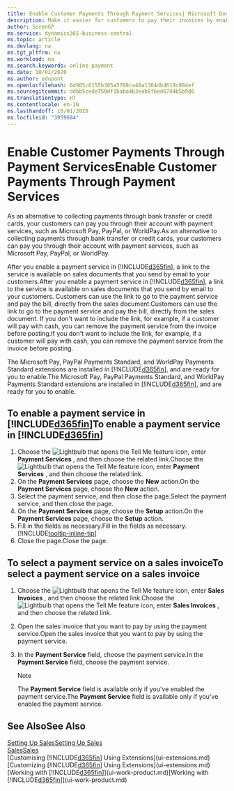 ```yaml
---
title: Enable Customer Payments Through Payment Services| Microsoft Docs
description: Make it easier for customers to pay their invoices by enabling payment services.
author: SorenGP
ms.service: dynamics365-business-central
ms.topic: article
ms.devlang: na
ms.tgt_pltfrm: na
ms.workload: na
ms.search.keywords: online payment
ms.date: 10/01/2020
ms.author: edupont
ms.openlocfilehash: 6d905c6155b305a5788ca48a1364dbd619c084ef
ms.sourcegitcommit: ddbb5cede750df1baba4b3eab8fbed6744b5b9d6
ms.translationtype: HT
ms.contentlocale: en-IN
ms.lasthandoff: 10/01/2020
ms.locfileid: "3959684"
---
```

# <a name="enable-customer-payments-through-payment-services"></a><span data-ttu-id="32c1a-103">Enable Customer Payments Through Payment Services</span><span class="sxs-lookup"><span data-stu-id="32c1a-103">Enable Customer Payments Through Payment Services</span></span>
<span data-ttu-id="32c1a-104">As an alternative to collecting payments through bank transfer or credit cards, your customers can pay you through their account with payment services, such as Microsoft Pay, PayPal, or WorldPay.</span><span class="sxs-lookup"><span data-stu-id="32c1a-104">As an alternative to collecting payments through bank transfer or credit cards, your customers can pay you through their account with payment services, such as Microsoft Pay, PayPal, or WorldPay.</span></span>  

<span data-ttu-id="32c1a-105">After you enable a payment service in [!INCLUDE[d365fin](includes/d365fin_md.md)], a link to the service is available on sales documents that you send by email to your customers.</span><span class="sxs-lookup"><span data-stu-id="32c1a-105">After you enable a payment service in [!INCLUDE[d365fin](includes/d365fin_md.md)], a link to the service is available on sales documents that you send by email to your customers.</span></span> <span data-ttu-id="32c1a-106">Customers can use the link to go to the payment service and pay the bill, directly from the sales document.</span><span class="sxs-lookup"><span data-stu-id="32c1a-106">Customers can use the link to go to the payment service and pay the bill, directly from the sales document.</span></span> <span data-ttu-id="32c1a-107">If you don't want to include the link, for example, if a customer will pay with cash, you can remove the payment service from the invoice before posting.</span><span class="sxs-lookup"><span data-stu-id="32c1a-107">If you don't want to include the link, for example, if a customer will pay with cash, you can remove the payment service from the invoice before posting.</span></span>  

<span data-ttu-id="32c1a-108">The Microsoft Pay, PayPal Payments Standard, and WorldPay Payments Standard extensions are installed in [!INCLUDE[d365fin](includes/d365fin_md.md)], and are ready for you to enable.</span><span class="sxs-lookup"><span data-stu-id="32c1a-108">The Microsoft Pay, PayPal Payments Standard, and WorldPay Payments Standard extensions are installed in [!INCLUDE[d365fin](includes/d365fin_md.md)], and are ready for you to enable.</span></span>  

## <a name="to-enable-a-payment-service-in-d365fin"></a><span data-ttu-id="32c1a-109">To enable a payment service in [!INCLUDE[d365fin](includes/d365fin_md.md)]</span><span class="sxs-lookup"><span data-stu-id="32c1a-109">To enable a payment service in [!INCLUDE[d365fin](includes/d365fin_md.md)]</span></span>
1. <span data-ttu-id="32c1a-110">Choose the ![Lightbulb that opens the Tell Me feature](media/ui-search/search_small.png "Tell me what you want to do") icon, enter **Payment Services** , and then choose the related link.</span><span class="sxs-lookup"><span data-stu-id="32c1a-110">Choose the ![Lightbulb that opens the Tell Me feature](media/ui-search/search_small.png "Tell me what you want to do") icon, enter **Payment Services** , and then choose the related link.</span></span>  
2. <span data-ttu-id="32c1a-111">On the **Payment Services** page, choose the **New** action.</span><span class="sxs-lookup"><span data-stu-id="32c1a-111">On the **Payment Services** page, choose the **New** action.</span></span>  
3. <span data-ttu-id="32c1a-112">Select the payment service, and then close the page.</span><span class="sxs-lookup"><span data-stu-id="32c1a-112">Select the payment service, and then close the page.</span></span>  
4. <span data-ttu-id="32c1a-113">On the **Payment Services** page, choose the **Setup** action.</span><span class="sxs-lookup"><span data-stu-id="32c1a-113">On the **Payment Services** page, choose the **Setup** action.</span></span>  
5. <span data-ttu-id="32c1a-114">Fill in the fields as necessary.</span><span class="sxs-lookup"><span data-stu-id="32c1a-114">Fill in the fields as necessary.</span></span> [!INCLUDE[tooltip-inline-tip](includes/tooltip-inline-tip_md.md)]  
6. <span data-ttu-id="32c1a-115">Close the page.</span><span class="sxs-lookup"><span data-stu-id="32c1a-115">Close the page.</span></span>  

## <a name="to-select-a-payment-service-on-a-sales-invoice"></a><span data-ttu-id="32c1a-116">To select a payment service on a sales invoice</span><span class="sxs-lookup"><span data-stu-id="32c1a-116">To select a payment service on a sales invoice</span></span>
1. <span data-ttu-id="32c1a-117">Choose the ![Lightbulb that opens the Tell Me feature](media/ui-search/search_small.png "Tell me what you want to do") icon, enter **Sales Invoices** , and then choose the related link.</span><span class="sxs-lookup"><span data-stu-id="32c1a-117">Choose the ![Lightbulb that opens the Tell Me feature](media/ui-search/search_small.png "Tell me what you want to do") icon, enter **Sales Invoices** , and then choose the related link.</span></span>  
2. <span data-ttu-id="32c1a-118">Open the sales invoice that you want to pay by using the payment service.</span><span class="sxs-lookup"><span data-stu-id="32c1a-118">Open the sales invoice that you want to pay by using the payment service.</span></span>  
3. <span data-ttu-id="32c1a-119">In the **Payment Service** field, choose the payment service.</span><span class="sxs-lookup"><span data-stu-id="32c1a-119">In the **Payment Service** field, choose the payment service.</span></span>  

    > [!NOTE]  
    > <span data-ttu-id="32c1a-120">The **Payment Service** field is available only if you've enabled the payment service.</span><span class="sxs-lookup"><span data-stu-id="32c1a-120">The **Payment Service** field is available only if you've enabled the payment service.</span></span>  

## <a name="see-also"></a><span data-ttu-id="32c1a-121">See Also</span><span class="sxs-lookup"><span data-stu-id="32c1a-121">See Also</span></span>  
[<span data-ttu-id="32c1a-122">Setting Up Sales</span><span class="sxs-lookup"><span data-stu-id="32c1a-122">Setting Up Sales</span></span>](sales-setup-sales.md)  
[<span data-ttu-id="32c1a-123">Sales</span><span class="sxs-lookup"><span data-stu-id="32c1a-123">Sales</span></span>](sales-manage-sales.md)  
<span data-ttu-id="32c1a-124">[Customising [!INCLUDE[d365fin](includes/d365fin_md.md)] Using Extensions](ui-extensions.md)</span><span class="sxs-lookup"><span data-stu-id="32c1a-124">[Customizing [!INCLUDE[d365fin](includes/d365fin_md.md)] Using Extensions](ui-extensions.md)</span></span>  
<span data-ttu-id="32c1a-125">[Working with [!INCLUDE[d365fin](includes/d365fin_md.md)]](ui-work-product.md)</span><span class="sxs-lookup"><span data-stu-id="32c1a-125">[Working with [!INCLUDE[d365fin](includes/d365fin_md.md)]](ui-work-product.md)</span></span>  

